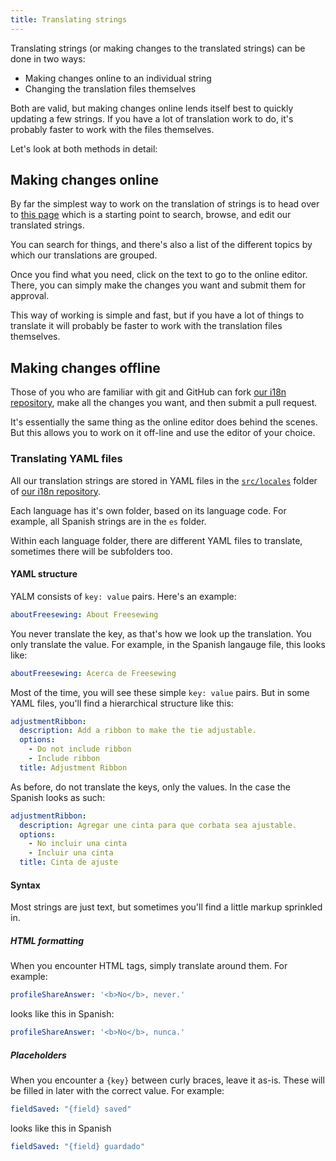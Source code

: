 ```yaml
---
title: Translating strings
---
```


Translating strings (or making changes to the translated strings)
can be done in two ways:

 - Making changes online to an individual string
 - Changing the translation files themselves

Both are valid, but making changes online lends itself best to quickly
updating a few strings. If you have a lot of translation work to do,
it's probably faster to work with the files themselves.

Let's look at both methods in detail:

## Making changes online

By far the simplest way to work on the translation of strings is to head over 
to [this page](/en/i18n) which is a starting point to search, browse, and edit
our translated strings.

You can search for things, and there's also a list of the different topics by which our
translations are grouped.

Once you find what you need, click on the text to go to the online editor. There, you
can simply make the changes you want and submit them for approval.

This way of working is simple and fast, but if you have a lot of things to translate
it will probably be faster to work with the translation files themselves.

## Making changes offline

Those of you who are familiar with git and GitHub can 
fork [our i18n repository](https://github.com/freesewing/i18n), 
make all the changes you want, and then submit a pull request.

It's essentially the same thing as the online editor does behind the scenes. 
But this allows you to work on it off-line and use the editor of your choice.

### Translating YAML files

All our translation strings are stored in YAML files in 
the [`src/locales`](https://github.com/freesewing/i18n/tree/develop/src/locales) folder of 
[our i18n repository](https://github.com/freesewing/i18n).

Each language has it's own folder, based on its language code.
For example, all Spanish strings are in the `es` folder.

Within each language folder, there are different YAML files to translate, sometimes 
there will be subfolders too.

#### YAML structure

YALM consists of `key: value` pairs. Here's an example:

```yaml
aboutFreesewing: About Freesewing
```

You never translate the key, as that's how we look up the translation.
You only translate the value. For example, in the Spanish langauge file, this
looks like:

```yaml
aboutFreesewing: Acerca de Freesewing
```

Most of the time, you will see these simple `key: value` pairs.
But in some YAML files, you'll find a hierarchical structure like this:


```yaml
adjustmentRibbon:
  description: Add a ribbon to make the tie adjustable.
  options:
    - Do not include ribbon
    - Include ribbon
  title: Adjustment Ribbon
```

As before, do not translate the keys, only the values. In the case the Spanish looks as such:

```yaml
adjustmentRibbon:
  description: Agregar une cinta para que corbata sea ajustable.
  options:
    - No incluir una cinta
    - Incluir una cinta
  title: Cinta de ajuste 
```

#### Syntax

Most strings are just text, but sometimes you'll find a little markup sprinkled in.

##### HTML formatting

When you encounter HTML tags, simply translate around them. For example:

```yaml
profileShareAnswer: '<b>No</b>, never.'
```

looks like this in Spanish:

```yaml
profileShareAnswer: '<b>No</b>, nunca.'
```

##### Placeholders

When you encounter a `{key}` between curly braces, leave it as-is.
These will be filled in later with the correct value. For example:

```yaml
fieldSaved: "{field} saved"
```

looks like this in Spanish


```yaml
fieldSaved: "{field} guardado"
```

